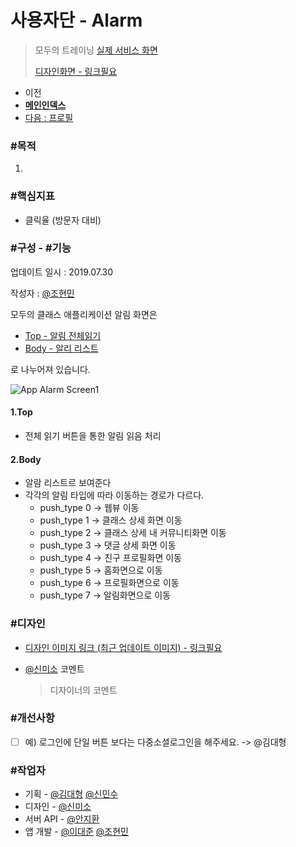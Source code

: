 # 사용자단 - Alarm

> 모두의 트레이닝 [실제 서비스 화면](www.modooclass.net)
>
> [디자인화면 - 링크필요]() 



- 이전      
- [**메인인덱스**](../README.md)     
- [다음 : 프로필]( ../profile/README.md)



### **#목적**

1. 



### #핵심지표

- 클릭율 (방문자 대비)


### **#구성 - #기능**
업데이트 일시 : 2019.07.30

작성자 : [@조현민](https://github.com/johyunmin)

모두의 클래스 애플리케이션 알림 화면은

- [Top - 알림 전체읽기](#1.Top)
- [Body - 알리 리스트](#2.Body)

로 나누어져 있습니다.

![App Alarm Screen1](./img/Alarm1.jpg)

#### 1.Top
- 전체 읽기 버튼을 통한 알림 읽음 처리

#### 2.Body

- 알람 리스트르 보여준다
- 각각의 알림 타입에 따라 이동하는 경로가 다르다.
  - push_type 0 -> 웹뷰 이동
  - push_type 1 -> 클래스 상세 화면 이동
  - push_type 2 -> 클래스 상세 내 커뮤니티화면 이동
  - push_type 3 -> 댓글 상세 화면 이동
  - push_type 4 -> 친구 프로필화면 이동
  - push_type 5 -> 홈화면으로 이동
  - push_type 6 -> 프로필화면으로 이동
  - push_type 7 -> 알림화면으로 이동
   

### **#디자인**

- [디자인 이미지 링크 (최근 업데이트 이미지) - 링크필요]()

- [@신미소](https://github.com/meeso-modoo)  코멘트

  > 디자이너의 코멘트



### #개선사항

- [ ] 예) 로그인에 단일 버튼 보다는 다중소셜로그인을 해주세요. -> @김대형



### **#작업자**

- 기획 - [@김대형](https://github.com/jacob-modoo) [@신민수](https://github.com/minsoo-modoo)
- 디자인 - [@신미소](https://github.com/meeso-modoo)
- 서버 API - [@안지환](https://github.com/jihwan-modoo)
- 앱 개발 - [@이대준](https://github.com/DaeJunLee) [@조현민](https://github.com/hyunmin-modoo)


  
